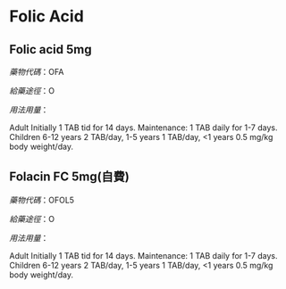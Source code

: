 # Folic Acid

## Folic acid 5mg

*藥物代碼*：OFA

*給藥途徑*：O

*用法用量*：

Adult Initially 1 TAB tid for 14 days. Maintenance: 1 TAB daily for 1-7 days. Children 6-12 years 2 TAB/day, 1-5 years 1 TAB/day, <1 years 0.5 mg/kg body weight/day.

## Folacin FC 5mg(自費)

*藥物代碼*：OFOL5

*給藥途徑*：O

*用法用量*：

Adult Initially 1 TAB tid for 14 days. Maintenance: 1 TAB daily for 1-7 days. Children 6-12 years 2 TAB/day, 1-5 years 1 TAB/day, <1 years 0.5 mg/kg body weight/day.

